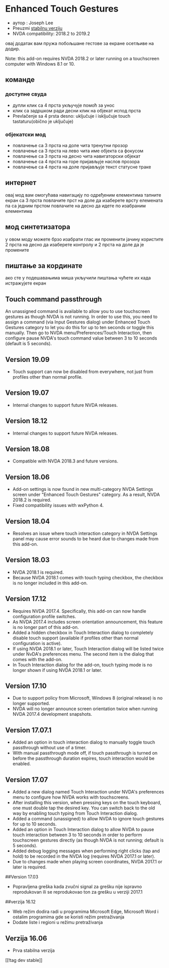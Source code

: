 # Enhanced Touch Gestures #

* аутор : Joseph Lee
* Preuzmi [stabilnu verziju][1]
* NVDA compatibility: 2018.2 to 2019.2

овај додатак вам пружа побољшане гестове за екране осетљиве на додир.

Note: this add-on requires NVDA 2018.2 or later running on a touchscreen
computer with Windows 8.1 or 10.

## команде

### доступне свуда

* дупли клик са 4 прста укључује помоћ за унос
* клик са задршком ради десни клик на објекат испод прста
* Prevlačenje sa 4 prsta desno: uključuje i isključuje touch
  tastaturu(obično je uključuje)

### објекатски мод

* повлачење са 3 прста на доле чита тренутни прозор
* повлачење са 3 прста на лево чита име објекта са фокусом
* повлачење са 3 прста на десно чита навигаторски објекат
* повлачење са 4 прста на горе пријављује наслов прозора
* повлачење са 4 прста на доле пријављује текст статусне траке

## интернет

овај мод вам омогућава навигацију по одређеним елементима тапните екран са 3
прста повлачите прст на доле да изаберете врсту елемената па са једним
прстом повлачите на десно да идете по изабраним елементима

## мод синтетизатора

у овом моду можете брзо изабрати глас ии променити јачину користите 2 прста
на десно да изаберете контролу и 2 прста на доле да је промените

## пиштање за кординате

ако сте у подешавањима миша укључили пиштања чућете их када истражујете
екран

## Touch command passthrough

An unassigned command is available to allow you to use touchscreen gestures
as though NVDA is not running. In order to use this, you need to assign a
command (via Input Gestures dialog) under Enhanced Touch Gestures category
to let you do this for up to ten seconds or toggle this manually. Then go to
NVDA menu/Preferences/Touch Interaction, then configure pause NVDA's touch
command value between 3 to 10 seconds (default is 5 seconds).

## Version 19.09

* Touch support can now be disabled from everywhere, not just from profiles
  other than normal profile.

## Version 19.07

* Internal changes to support future NVDA releases.

## Version 18.12

* Internal changes to support future NVDA releases.

## Version 18.08

* Compatible with NVDA 2018.3 and future versions.

## Version 18.06

* Add-on settings is now found in new multi-category NVDA Settings screen
  under "Enhanced Touch Gestures" category. As a result, NVDA 2018.2 is
  required.
* Fixed compatibility issues with wxPython 4.

## Version 18.04

* Resolves an issue where touch interaction category in NVDA Settings panel
  may cause error sounds to be heard due to changes made from this add-on.

## Version 18.03

* NVDA 2018.1 is required.
* Because NVDA 2018.1 comes with touch typing checkbox, the checkbox is no
  longer included in this add-on.

## Version 17.12

* Requires NVDA 2017.4. Specifically, this add-on can now handle
  configuration profile switches.
* As NVDA 2017.4 includes screen orientation announcement, this feature is
  no longer part of this add-on.
* Added a hidden checkbox in Touch Interaction dialog to completely disable
  touch support (available if profiles other than normal configuration is
  active).
* If using NVDA 2018.1 or later, Touch Interaction dialog will be listed
  twice under NvDA's preferences menu. The second item is the dialog that
  comes with the add-on.
* In Touch Interaction dialog for the add-on, touch typing mode is no longer
  shown if using NVDA 2018.1 or later.

## Version 17.10

* Due to support policy from Microsoft, Windows 8 (original release) is no
  longer supported.
* NVDA will no longer announce screen orientation twice when running NVDA
  2017.4 development snapshots.

## Version 17.07.1

* Added an option in touch interaction dialog to manually toggle touch
  passthrough without use of a timer.
* With manual passthrough mode off, if touch passthrough is turned on before
  the passthrough duration expires, touch interaction would be enabled.

## Version 17.07

* Added a new dialog named Touch Interaction under NVDA's preferences menu
  to configure how NVDA works with touchscreens.
* After installing this version, when pressing keys on the touch keyboard,
  one must double tap the desired key. You can switch back to the old way by
  enabling touch typing from Touch Interaction dialog.
* Added a command (unassigned) to allow NVDA to ignore touch gestures for up
  to 10 seconds.
* Added an option in Touch Interaction dialog to allow NVDA to pause touch
  interaction between 3 to 10 seconds in order to perform touchscreen
  gestures directly (as though NVDA is not running; default is 5 seconds).
* Added debug logging messages when performing right clicks (tap and hold)
  to be recorded in the NVDA log (requires NVDA 2017.1 or later).
* Due to changes made when playing screen coordinates, NVDA 2017.1 or later
  is required.

##Version 17.03

* Popravljena greška kada zvučni signal za grešku nije ispravno reprodukovan
  ili se reprodukovao ton za grešku u verziji 2017.1

##verzija 16.12

* Web režim dodira radi u programima Microsoft Edge, Microsoft Word i
  ostalim programima gde se koristi režim pretraživanja
* Dodate liste i regioni u režimu pretraživanja

## Verzija 16.06

* Prva stabilna verzija

[[!tag dev stable]]

[1]: https://addons.nvda-project.org/files/get.php?file=ets

[2]: https://addons.nvda-project.org/files/get.php?file=ets-dev
